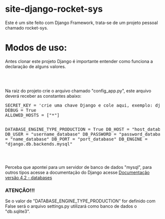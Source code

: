 # site-django-rocket-sys
Este é um site feito com Django Framework, trata-se de um projeto pessoal chamado rocket-sys.

<h1>Modos de uso:</h1>
<p>Antes clonar este projeto Django é importante entender como funciona a declaração de alguns valores.</p>
<br><br>
<p>Na raiz do projeto crie o arquivo chamado "config_app.py", este arquivo deverá receber as constantes abaixo:</p>
<pre>
SECRET_KEY = 'crie uma chave Django e cole aqui, exemplo: django-insecure-s=mn=^-^31rm@an%h3...'
DEBUG = True
ALLOWED_HOSTS = ["*"]

DATABASE_ENGINE_TYPE_PRODUCTION = True
DB_HOST = "host_database"
DB_USER = "username_database"
DB_PASSWORD = "password_database"
DB_NAME = "name_database"
DB_PORT = "port_database"
DB_ENGINE = "django.db.backends.mysql"
</pre>
<br>
<p>
    Perceba que apontei para um servidor de banco de dados "mysql", para outros tipos acesse a documentação do Django acesse 
      <a href="https://docs.djangoproject.com/en/4.2/ref/databases/">Documentação versão 4.2 - databases</a>
</p>

<h3>ATENÇÃO!!!</h3>
<p>Se o valor de "DATABASE_ENGINE_TYPE_PRODUCTION" for definido com False será o arquivo settings.py utilizará como banco de dados o "db.sqlite3".</p>
